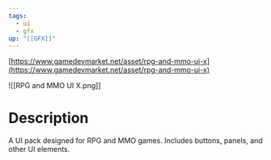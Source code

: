 ```yaml
---
tags:
  - ui
  - gfx
up: "[[GFX]]"
---
```

[https://www.gamedevmarket.net/asset/rpg-and-mmo-ui-x](https://www.gamedevmarket.net/asset/rpg-and-mmo-ui-x)

![[RPG and MMO UI X.png]]

# Description
A UI pack designed for RPG and MMO games. Includes buttons, panels, and other UI elements.
